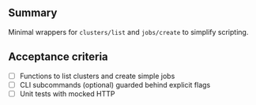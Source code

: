 ## Summary

Minimal wrappers for `clusters/list` and `jobs/create` to simplify scripting.

## Acceptance criteria

- [ ] Functions to list clusters and create simple jobs
- [ ] CLI subcommands (optional) guarded behind explicit flags
- [ ] Unit tests with mocked HTTP
